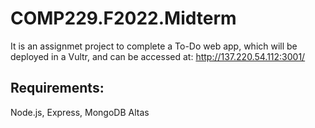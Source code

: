# COMP229.F2022.Midterm
It is an assignmet project to complete a To-Do web app, which will be deployed in a Vultr, and can be accessed at: http://137.220.54.112:3001/

## Requirements: 

Node.js, Express, MongoDB Altas
